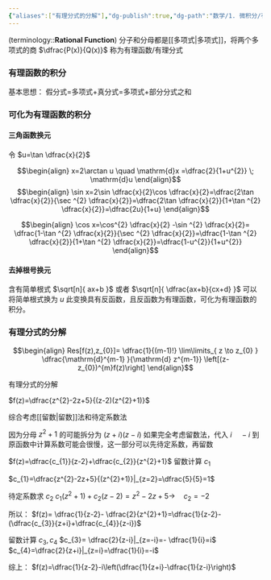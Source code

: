 ```yaml
---
{"aliases":["有理分式的分解"],"dg-publish":true,"dg-path":"数学/1. 微积分/有理函数.md","permalink":"/数学/1. 微积分/有理函数/","dgPassFrontmatter":true,"noteIcon":"","created":"2024-05-24T19:37:47.054+08:00","updated":"2025-04-14T11:45:53.911+08:00"}
---
```


 (terminology::**Rational  Function**)
分子和分母都是[[多项式\|多项式]]，将两个多项式的商 $\dfrac{P(x)}{Q(x)}$ 称为有理函数/有理分式
### 有理函数的积分
基本思想： 假分式=多项式+真分式=多项式+部分分式之和
### 可化为有理函数的积分
#### 三角函数换元
令 $u=\tan \dfrac{x}{2}$

$$\begin{align}
x=2\arctan u \quad  \mathrm{d}x =\dfrac{2}{1+u^{2}} \; \mathrm{d}u
\end{align}$$
$$\begin{align}
\sin x=2\sin \dfrac{x}{2}\cos \dfrac{x}{2}=\dfrac{2\tan \dfrac{x}{2}}{\sec ^{2} \dfrac{x}{2}}=\dfrac{2\tan \dfrac{x}{2}}{1+\tan ^{2} \dfrac{x}{2}}=\dfrac{2u}{1+u}
\end{align}$$

$$\begin{align}
\cos x=\cos^{2} \dfrac{x}{2} -\sin ^{2} \dfrac{x}{2}= \dfrac{1-\tan ^{2} \dfrac{x}{2}}{\sec ^{2} \dfrac{x}{2}}=\dfrac{1-\tan ^{2} \dfrac{x}{2}}{1+\tan ^{2} \dfrac{x}{2}}=\dfrac{1-u^{2}}{1+u^{2}}
\end{align}$$

#### 去掉根号换元
含有简单根式 $\sqrt[n]{ ax+b }$ 或者 $\sqrt[n]{ \dfrac{ax+b}{cx+d} }$
可以将简单根式换为 $u$
此变换具有反函数，且反函数为有理函数，可化为有理函数的积分。
### 有理分式的分解
$$\begin{align}
Res[f(z),z_{0}]= \dfrac{1}{(m-1)!} \lim\limits_{ z \to z_{0} } \dfrac{\mathrm{d}^{m-1} }{\mathrm{d} z^{m-1}} \left[(z-z_{0})^{m}f(z)\right] 
\end{align}$$

有理分式的分解

$f(z)=\dfrac{z^{2}-2z+5}{(z-2)(z^{2}+1)}$ 

综合考虑[[留数\|留数]]法和待定系数法

因为分母 $z^{2}+1$ 的可能拆分为 $(z+i)(z-i)$ 
如果完全考虑留数法，代入 $i\quad -i$ 到原函数中计算系数可能会很慢，这一部分可以先待定系数，再留数

$f(z)=\dfrac{c_{1}}{z-2}+\dfrac{c_{2}}{z^{2}+1}$
留数计算 $c_{1}$

$c_{1}=\dfrac{z^{2}-2z+5}{(z^{2}+1)}|_{z=2}=\dfrac{5}{5}=1$

待定系数求 $c_{2}$
$c_{1}(z^{2}+1)+c_{2}(z-2)=z^{2}-2z+5  \to \quad c_{2}=-2$

所以：
$f(z)= \dfrac{1}{z-2}- \dfrac{2}{z^{2}+1}=\dfrac{1}{z-2}- (\dfrac{c_{3}}{z+i}+\dfrac{c_{4}}{z-i})$

留数计算 $c_{3},c_{4}$
$c_{3}= \dfrac{2}{z-i}|_{z=-i}=- \dfrac{1}{i}=i$
$c_{4}=\dfrac{2}{z+i}|_{z=i}=\dfrac{1}{i}=-i$

综上：
$f(z)=\dfrac{1}{z-2}-i\left(\dfrac{1}{z+i}-\dfrac{1}{z-i}\right)$

